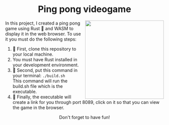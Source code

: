 <h1 align="center">Ping pong videogame</h1>
  <p>
    <img src="https://media2.giphy.com/media/l41lIvPtFdU3cLQjK/200w.webp?cid=ecf05e47e0kumfbt41ke8hg01rzcsll2glpaxq5y4ufh8v9j&rid=200w.webp&ct=g" align="right" width="250">
    In this project, I created a ping pong game using Rust 🦀 and WASM to display it in the web browser. To use it you must do the following steps:
  <ol>
    <li>🥇 First, clone this repository to your local machine.</li>
    <li>You must have Rust installed in your development environment.</li>
    <li>🥈 Second, put this command in your terminal: <code>./build.sh</code></li> This command will run the build.sh file which is the executable.
    <li>🥉 Finally, the executable will create a link for you through port 8089, click on it so that you can view the game in the browser.</li>
  </ol>
  <p align="center">Don't forget to have fun!</p>
</p>
